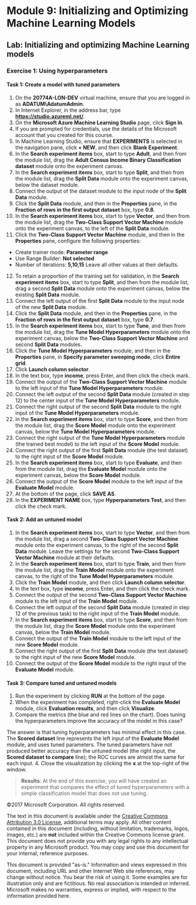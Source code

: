 # Module 9: Initializing and Optimizing Machine Learning Models

## Lab: Initializing and optimizing Machine Learning models

### Exercise 1: Using hyperparameters

#### Task 1: Create a model with tuned parameters

01. On the **20774A-LON-DEV** virtual machine, ensure that you are logged in as **ADATUM\\AdatumAdmin**.
02. In Internet Explorer, in the address bar, type **https://studio.azureml.net/**.
03. On the **Microsoft Azure Machine Learning Studio** page, click **Sign In**.
04. If you are prompted for credentials, use the details of the Microsoft account that you created for this course.
05. In Machine Learning Studio, ensure that **EXPERIMENTS** is selected in the navigation pane, click **+ NEW**, and then click **Blank Experiment**.
06. In the **Search experiment items** box, start to type **Adult**, and then from the module list, drag the **Adult Census Income Binary Classification dataset** module onto the experiment canvas.
07. In the **Search experiment items** box, start to type **Split**, and then from the module list, drag the **Split Data** module onto the experiment canvas, below the dataset module.
08. Connect the output of the dataset module to the input node of the **Split Data** module.
09. Click the **Split Data** module, and then in the **Properties** pane, in the **Fraction of rows in the first output dataset** box, type **0.8**.
10. In the **Search experiment items** box, start to type **Vector**, and then from the module list, drag the **Two-Class Support Vector Machine** module onto the experiment canvas, to the left of the **Split Data** module.
11. Click the **Two-Class Support Vector Machine** module, and then in the **Properties** pane, configure the following properties:
  - Create trainer mode: **Parameter range**
  - Use Range Builder: **Not selected**
  - Number of iterations: **5,10,15**
Leave all other values at their defaults.
12. To retain a proportion of the training set for validation, in the **Search experiment items** box, start to type **Split**, and then from the module list, drag a second **Split Data** module onto the experiment canvas, below the existing **Split Data** module.
13. Connect the left output of the first **Split Data** module to the input node of the new **Split Data** module.
14. Click the **Split Data** module, and then in the **Properties** pane, in the **Fraction of rows in the first output dataset** box, type **0.7**.
15. In the **Search experiment items** box, start to type **Tune**, and then from the module list, drag the **Tune Model Hyperparameters** module onto the experiment canvas, below the **Two-Class Support Vector Machine** and second **Split Data** modules.
16. Click the **Tune Model Hyperparameters** module, and then in the **Properties** pane, in **Specify parameter sweeping mode**, click **Entire grid**.
17. Click **Launch column selector**.
18. In the text box, type **income**, press Enter, and then click the check mark.
19. Connect the output of the **Two-Class Support Vector Machine** module to the left input of the **Tune Model Hyperparameters** module.
20. Connect the left output of the second **Split Data** module (created in step 12) to the center input of the **Tune Model Hyperparameters** module.
21. Connect the right output of the second **Split Data** module to the right input of the **Tune Model Hyperparameters** module.
22. In the **Search experiment items** box, start to type **Score**, and then from the module list, drag the **Score Model** module onto the experiment canvas, below the **Tune Model Hyperparameters** module.
23. Connect the right output of the **Tune Model Hyperparameters** module (the trained best model) to the left input of the **Score Model** module.
24. Connect the right output of the first **Split Data** module (the test dataset) to the right input of the **Score Model** module.
25. In the **Search experiment items** box, start to type **Evaluate**, and then from the module list, drag the **Evaluate Model** module onto the experiment canvas, below the **Score Model** module.
26. Connect the output of the **Score Model** module to the left input of the **Evaluate Model** module.
27. At the bottom of the page, click **SAVE AS**.
28. In the **EXPERIMENT NAME** box, type **Hyperparameters Test**, and then click the check mark.

#### Task 2: Add an untuned model

01. In the **Search experiment items** box, start to type **Vector**, and then from the module list, drag a second **Two-Class Support Vector Machine** module onto the experiment canvas, to the right of the second **Split Data** module. Leave the settings for the second **Two-Class Support Vector Machine** module at their defaults.
02. In the **Search experiment items** box, start to type **Train**, and then from the module list, drag the **Train Model** module onto the experiment canvas, to the right of the **Tune Model Hyperparameters** module.
03. Click the **Train Model** module, and then click **Launch column selector**.
04. In the text box, type **income**, press Enter, and then click the check mark.
05. Connect the output of the second **Two-Class Support Vector Machine** module to the left input of the **Train Model** module.
06. Connect the left output of the second **Split Data** module (created in step 12 of the previous task) to the right input of the **Train Model** module.
07. In the **Search experiment items** box, start to type **Score**, and then from the module list, drag the **Score Model** module onto the experiment canvas, below the **Train Model** module.
08. Connect the output of the **Train Model** module to the left input of the new **Score Model** module.
09. Connect the right output of the first **Split Data** module (the test dataset) to the right input of the new **Score Model** module.
10. Connect the output of the **Score Model** module to the right input of the **Evaluate Model** module.

#### Task 3: Compare tuned and untuned models

1. Run the experiment by clicking **RUN** at the bottom of the page.
2. When the experiment has completed, right-click the **Evaluate Model** module, click **Evaluation results**, and then click **Visualize**.
3. Compare the metrics (the blue and red lines on the chart). Does tuning the hyperparameters improve the accuracy of the model in this case?

  The answer is that tuning hyperparameters has minimal effect in this case. The **Scored dataset** line represents the left input of the **Evaluate Model** module, and uses tuned parameters. The tuned parameters have not produced better accuracy than the untuned model (the right input, the **Scored dataset to compare** line); the ROC curves are almost the same for each input.
4. Close the visualization by clicking the **x** at the top-right of the window.

> **Results**: At the end of this exercise, you will have created an experiment that compares the effect of tuned hyperparameters with a simple classification model that does not use tuning.

©2017 Microsoft Corporation. All rights reserved.

The text in this document is available under the [Creative Commons Attribution 3.0 License](https://creativecommons.org/licenses/by/3.0/legalcode), additional terms may apply. All other content contained in this document (including, without limitation, trademarks, logos, images, etc.) are **not** included within the Creative Commons license grant. This document does not provide you with any legal rights to any intellectual property in any Microsoft product. You may copy and use this document for your internal, reference purposes.

This document is provided "as-is." Information and views expressed in this document, including URL and other Internet Web site references, may change without notice. You bear the risk of using it. Some examples are for illustration only and are fictitious. No real association is intended or inferred. Microsoft makes no warranties, express or implied, with respect to the information provided here.
